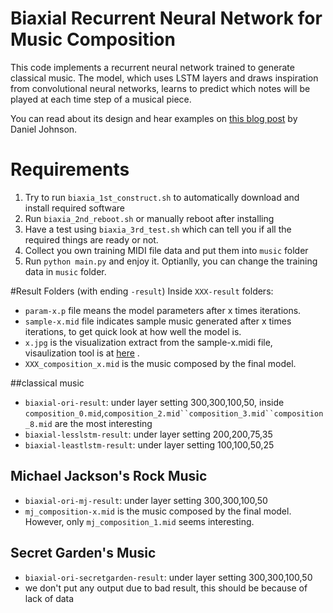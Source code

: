 # Biaxial Recurrent Neural Network for Music Composition

This code implements a recurrent neural network trained to generate classical music. The model, which uses LSTM layers and draws inspiration from convolutional neural networks, learns to predict which notes will be played at each time step of a musical piece.

You can read about its design and hear examples on [this blog post](http://www.hexahedria.com/2015/08/03/composing-music-with-recurrent-neural-networks/) by Daniel Johnson. 

# Requirements
1. Try to run `biaxia_1st_construct.sh` to automatically download and install required software
2. Run `biaxia_2nd_reboot.sh` or manually reboot after installing
3. Have a test using `biaxia_3rd_test.sh` which can tell you if all the required things are ready or not.
4. Collect you own training MIDI file data and put them into `music` folder
5. Run `python main.py` and enjoy it. Optianlly, you can change the training data in `music` folder.


#Result Folders (with ending `-result`)
Inside `XXX-result` folders:
* `param-x.p` file means the model parameters after x times iterations.
* `sample-x.mid` file indicates sample music generated after x times iterations, to get quick look at how well the model is.
* `x.jpg` is the visualization extract from the sample-x.midi file, visaulization tool is at [here](http://qiao.github.io/euphony) .
* `XXX_composition_x.mid` is the music composed by the final model.


##classical music 
* `biaxial-ori-result`: under layer setting 300,300,100,50, inside `composition_0.mid`,`composition_2.mid``composition_3.mid``composition_8.mid` are the most interesting
* `biaxial-lesslstm-result`: under layer setting 200,200,75,35
* `biaxial-leastlstm-result`: under layer setting 100,100,50,25

## Michael Jackson's Rock Music
* `biaxial-ori-mj-result`: under layer setting 300,300,100,50 
* `mj_composition-x.mid` is the music composed by the final model. However, only `mj_composition_1.mid` seems interesting.

## Secret Garden's Music
* `biaxial-ori-secretgarden-result`: under layer setting 300,300,100,50 
* we don't put any output due to bad result, this should be because of lack of data

